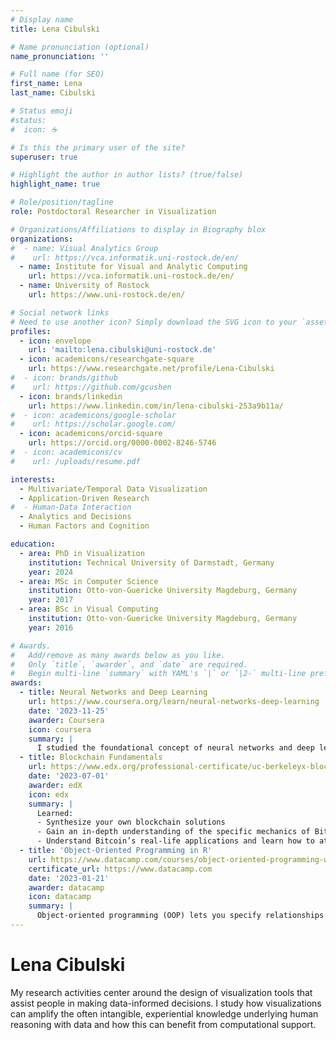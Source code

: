 ```yaml
---
# Display name
title: Lena Cibulski

# Name pronunciation (optional)
name_pronunciation: ''

# Full name (for SEO)
first_name: Lena
last_name: Cibulski

# Status emoji
#status:
#  icon: ☕️

# Is this the primary user of the site?
superuser: true

# Highlight the author in author lists? (true/false)
highlight_name: true

# Role/position/tagline
role: Postdoctoral Researcher in Visualization

# Organizations/Affiliations to display in Biography blox
organizations:
#  - name: Visual Analytics Group
#    url: https://vca.informatik.uni-rostock.de/en/
  - name: Institute for Visual and Analytic Computing
    url: https://vca.informatik.uni-rostock.de/en/
  - name: University of Rostock
    url: https://www.uni-rostock.de/en/

# Social network links
# Need to use another icon? Simply download the SVG icon to your `assets/media/icons/` folder.
profiles:
  - icon: envelope
    url: 'mailto:lena.cibulski@uni-rostock.de'
  - icon: academicons/researchgate-square
    url: https://www.researchgate.net/profile/Lena-Cibulski
#  - icon: brands/github
#    url: https://github.com/gcushen
  - icon: brands/linkedin
    url: https://www.linkedin.com/in/lena-cibulski-253a9b11a/
#  - icon: academicons/google-scholar
#    url: https://scholar.google.com/
  - icon: academicons/orcid-square
    url: https://orcid.org/0000-0002-8246-5746
#  - icon: academicons/cv
#    url: /uploads/resume.pdf

interests:
  - Multivariate/Temporal Data Visualization
  - Application-Driven Research
#  - Human-Data Interaction
  - Analytics and Decisions
  - Human Factors and Cognition

education:
  - area: PhD in Visualization
    institution: Technical University of Darmstadt, Germany
    year: 2024
  - area: MSc in Computer Science
    institution: Otto-von-Guericke University Magdeburg, Germany
    year: 2017
  - area: BSc in Visual Computing
    institution: Otto-von-Guericke University Magdeburg, Germany
    year: 2016

# Awards.
#   Add/remove as many awards below as you like.
#   Only `title`, `awarder`, and `date` are required.
#   Begin multi-line `summary` with YAML's `|` or `|2-` multi-line prefix and indent 2 spaces below.
awards:
  - title: Neural Networks and Deep Learning
    url: https://www.coursera.org/learn/neural-networks-deep-learning
    date: '2023-11-25'
    awarder: Coursera
    icon: coursera
    summary: |
      I studied the foundational concept of neural networks and deep learning. By the end, I was familiar with the significant technological trends driving the rise of deep learning; build, train, and apply fully connected deep neural networks; implement efficient (vectorized) neural networks; identify key parameters in a neural network’s architecture; and apply deep learning to your own applications.
  - title: Blockchain Fundamentals
    url: https://www.edx.org/professional-certificate/uc-berkeleyx-blockchain-fundamentals
    date: '2023-07-01'
    awarder: edX
    icon: edx
    summary: |
      Learned:
      - Synthesize your own blockchain solutions
      - Gain an in-depth understanding of the specific mechanics of Bitcoin
      - Understand Bitcoin’s real-life applications and learn how to attack and destroy Bitcoin, Ethereum, smart contracts and Dapps, and alternatives to Bitcoin’s Proof-of-Work consensus algorithm
  - title: 'Object-Oriented Programming in R'
    url: https://www.datacamp.com/courses/object-oriented-programming-with-s3-and-r6-in-r
    certificate_url: https://www.datacamp.com
    date: '2023-01-21'
    awarder: datacamp
    icon: datacamp
    summary: |
      Object-oriented programming (OOP) lets you specify relationships between functions and the objects that they can act on, helping you manage complexity in your code. This is an intermediate level course, providing an introduction to OOP, using the S3 and R6 systems. S3 is a great day-to-day R programming tool that simplifies some of the functions that you write. R6 is especially useful for industry-specific analyses, working with web APIs, and building GUIs.
---
```


# Lena Cibulski

My research activities center around the design of visualization tools that assist people in making data-informed decisions. 
I study how visualizations can amplify the often intangible, experiential knowledge underlying human reasoning with data
and how this can benefit from computational support.